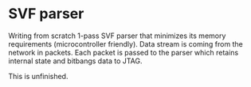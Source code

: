 # SVF parser

Writing from scratch 1-pass SVF parser that minimizes its memory
requirements (microcontroller friendly). Data stream is coming
from the network in packets. Each packet is passed to the parser
which retains internal state and bitbangs data to JTAG.

This is unfinished.
